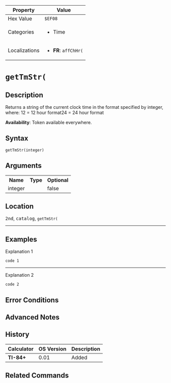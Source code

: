 | Property      | Value |
|---------------|-------|
| Hex Value     | `$EF08`|
| Categories    | <ul><li>Time</li></ul> |
| Localizations | <ul><li><b>FR</b>: `affChHr(`</li></ul> |

# `getTmStr(`

## Description
Returns a string of the current clock time in the format specified by integer, where:
12 = 12 hour format24 = 24 hour format


<b>Availability</b>: Token available everywhere.

## Syntax
`getTmStr(integer)`

## Arguments
<table>
<tr><th>Name</th><th>Type</th><th>Optional</th></tr>

<tr><td>integer</td><td></td><td>false</td></tr>

</table>

## Location
<kbd>2nd</kbd>, <kbd>catalog</kbd>, `getTmStr(`
<hr>

## Examples

Explanation 1
```ti-basic
code 1
```
---
Explanation 2
```ti-basic
code 2
```

## Error Conditions


## Advanced Notes


## History
| Calculator | OS Version | Description |
|------------|------------|-------------|
| <b>TI-84+</b> | 0.01 | Added

## Related Commands

    